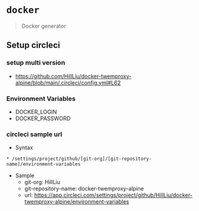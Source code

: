 # `docker`

> Docker generator 

## Setup circleci

### setup multi version
* https://github.com/HillLiu/docker-twemproxy-alpine/blob/main/.circleci/config.yml#L62

### Environment Variables
* DOCKER_LOGIN
* DOCKER_PASSWORD

### circleci sample url

* Syntax
```
* /settings/project/github/[git-org]/[git-repository-name]/environment-variables
```

* Sample
   * git-org: HillLiu
   * git-repository-name: docker-twemproxy-alpine
   * url: https://app.circleci.com/settings/project/github/HillLiu/docker-twemproxy-alpine/environment-variables
